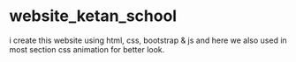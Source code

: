 # website_ketan_school
i create this website using html, css, bootstrap &amp; js and here we also used in most section css animation for better look. 
